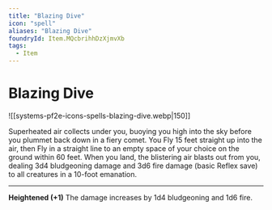 ```yaml
---
title: "Blazing Dive"
icon: "spell"
aliases: "Blazing Dive"
foundryId: Item.MQcbrihhDzXjmvXb
tags:
  - Item
---
```


# Blazing Dive
![[systems-pf2e-icons-spells-blazing-dive.webp|150]]

Superheated air collects under you, buoying you high into the sky before you plummet back down in a fiery comet. You Fly 15 feet straight up into the air, then Fly in a straight line to an empty space of your choice on the ground within 60 feet. When you land, the blistering air blasts out from you, dealing 3d4 bludgeoning damage and 3d6 fire damage (basic Reflex save) to all creatures in a 10-foot emanation.

* * *

**Heightened (+1)** The damage increases by 1d4 bludgeoning and 1d6 fire.
